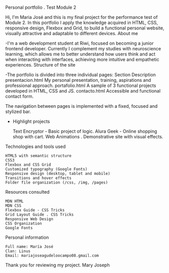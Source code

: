 Personal portfolio . Test Module 2

Hi, I'm Maria José and this is my final project for the performance test of Module 2. 
In this portfolio I apply the knowledge acquired in HTML, CSS, responsive design, Flexbox and Grid, to build a functional personal website, 
visually attractive and adaptable to different devices.
About me

-I'm a web development student at Riwi, focused on becoming a junior frontend developer. 
Currently I complement my studies with neuroscience learning, which allows me to better understand how users think and act when interacting with interfaces, 
achieving more intuitive and empathetic experiences.
Structure of the site

-The portfolio is divided into three individual pages:
    Section 	                                Description
presentacion.html 	             My personal presentation, training, aspirations and professional approach.
portafolio.html 	               A sample of 3 functional projects developed in HTML, CSS and JS.
contacto.html 	                 Accessible and functional contact form.


The navigation between pages is implemented with a fixed, focused and stylized bar.
- Highlight projects

    Text Encryptor - Basic project of logic.
    Alura Geek - Online shopping shop with cart.
    Web Animations . Demonstrative site with visual effects.



Technologies and tools used

    HTML5 with semantic structure
    CSS3
    Flexbox and CSS Grid
    Customized typography (Google Fonts)
    Responsive design (desktop, tablet and mobile)
    Transitions and hover effects
    Folder file organization (/css, /img, /pages)



Resources consulted

    MDN HTML
    MDN CSS
    Flexbox Guide - CSS Tricks
    Grid Layout Guide . CSS Tricks
    Responsive Web Design
    CSS Organization
    Google Fonts



Personal information

    Full name: María José
    Clan: Linus
    Email: mariajoseagudeloocampo08.gmail.com

Thank you for reviewing my project.
Mary Joseph
